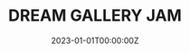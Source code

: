 ---
# draft: true
layout: jam
title: DREAM GALLERY JAM
date: 2023-01-01T00:00:00Z
images:
  - img/dream-gallery-jam/banner.png
description: DREAM GALLERY JAM. MAR 4-APR 9, 2023
games:
  - itch: va
    title: VA
    credit: XAQEXAIEH

  - itch: im-doing-better-now
    title: im doing better now
    credit: warning stripe
    
  - itch: encounter-at-roofpoint
    title: Encounter At Roofpoint
    credit: Suoivbo 2
    
  - itch: dream-immersion-therapy
    title: DREAM IMMERSION THERAPY
    credit: GIOVANNI
    
  - itch: dreamwater
    title: Dreamwater
    credit: I'm Drowning Here Bud
    
  - itch: choir-medals
    title: Choir Medals
    credit: agender pierrot
    
  - itch: behind-the-red-dais
    title: Behind The Red Dais
    credit: Earth Meridian
    
  - itch: undone
    title: undone
    credit: nervous system
    
  - itch: a-thesis-for-truth
    title: a Thesis for Truth
    credit:
      - Dr. One Ironautics 
      - Prof. Two Ironautics
  
  - itch: joey-wamones-highly-catered-delicatessen
    title: Joey Wamone's Highly Catered Delicatessen
    credit: JWSPD
  
  - itch: pepys
    title: "SAMUEL PEPYS: Dream Diarist"
    credit: TO BED
  
  - itch: topic-desire
    title: "Topic: desire"
    credit: pleiade
  
  - itch: joey-wamones-normal-bedtime-routine-that-is-absolutely-not-a-recurring-tooth-dec
    title: Joey Wamone's Normal Bedtime Routine That Is Absolutely Not A Recurring Tooth Decay Nightmare
    credit: Joey Wamone
  
  - itch: the-mouth-of-the-woods
    title: The Mouth Of The Woods
    credit: Jan U. Wine
  
  - itch: crisis-a-go-go
    title:  The Curious Tale of Crisis A-Go-Go
    credit: BashCrandicoot
  
  - itch: the-lamentation-of-the-forgotten-knight
    title: The Lamentation of the Forgotten Knight
    credit: Goretex
  
  - itch: traumakt4
    title: TRAUMAKT~4.SEXE
    credit: Protag Nude Incorporated
  
  - itch: make-your-ancestors-smile-upon-you
    title: make your ancestors smile upon you ૮₍ ˶>⤙<˶ ₎ა
    credit: the spirit of a broken fossil filled with determination ( •̯́ ^ •̯̀)
  
  - itch: sleep-paralysis-demon
    title: sleep paralysis demon
    credit: Henry Fuseli

  - itch: an-assembly
    title: An Assembly of Toppling Figures - Spring 2023 Senior Art Exhibition
    credit: Jacobi Ease
---